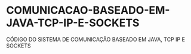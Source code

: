 # COMUNICACAO-BASEADO-EM-JAVA-TCP-IP-E-SOCKETS
CÓDIGO DO SISTEMA DE COMUNICAÇÃO BASEADO EM JAVA, TCP IP E SOCKETS
